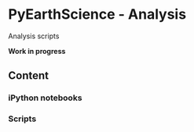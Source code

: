 # PyEarthScience - Analysis
Analysis scripts

**Work in progress**


## Content


### iPython notebooks


### Scripts


